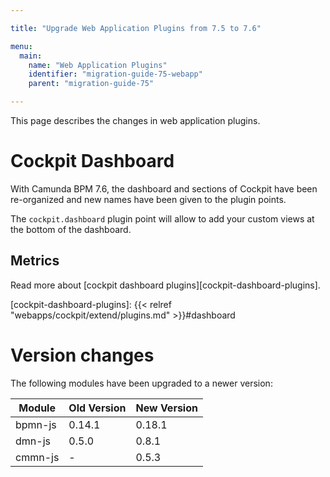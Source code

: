 ```yaml
---

title: "Upgrade Web Application Plugins from 7.5 to 7.6"

menu:
  main:
    name: "Web Application Plugins"
    identifier: "migration-guide-75-webapp"
    parent: "migration-guide-75"

---
```


This page describes the changes in web application plugins.

# Cockpit Dashboard

With Camunda BPM 7.6, the dashboard and sections of Cockpit have been re-organized and new names have been
given to the plugin points.

The `cockpit.dashboard` plugin point will allow to add your custom views at the bottom of the dashboard.

## Metrics


Read more about [cockpit dashboard plugins][cockpit-dashboard-plugins].

[cockpit-dashboard-plugins]: {{< relref "webapps/cockpit/extend/plugins.md" >}}#dashboard

# Version changes

The following modules have been upgraded to a newer version:

<table class="table table-bordered">
  <thead>
  <tr>
    <th>Module</th>
    <th>Old Version</th>
    <th>New Version</th>
  </tr>
  </thead>
  <tbody>
  <tr>
    <td>bpmn-js</td>    
    <td>0.14.1</td>
    <td>0.18.1</td>
  </tr>
  <tr>
    <td>dmn-js</td>    
    <td>0.5.0</td>
    <td>0.8.1</td>
  </tr>
  <tr>
    <td>cmmn-js</td>
    <td>-</td>
    <td>0.5.3</td>
  </tr>
  </tbody>
</table>
